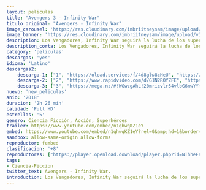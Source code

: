 ```yaml
---
layout: peliculas
title: "Avengers 3 - Infinity War"
titulo_original: "Avengers - Infinity War"
image_carousel: 'https://res.cloudinary.com/imbriitneysam/image/upload/v1542403336/avenger-poster-min.jpg'
image_banner: 'https://res.cloudinary.com/imbriitneysam/image/upload/v1542403336/avenger-banner-min.jpg'
description: Los Vengadores, Infinity War seguirá la lucha de los superhéroes de Marvel contra el mayor villano al que se han enfrentado nunca, Thanos. Su único objetivo será detener a este poderoso antagonista e impedir que se haga con el control de la galaxia. De nuevo veremos al grupo formado por Iron Man, Capitán América, Viuda negra, Ant-Man, Ojo de Halcón, Thor y Hulk, entre otros. En su nueva e impactante aventura, las Gemas del Infinito estarán en juego, unos querrán protegerlas y otros controlarlas, ¿quién ganará?
description_corta: Los Vengadores, Infinity War seguirá la lucha de los superhéroes de Marvel contra el mayor villano al que se han enfrentado nunca, Thanos. Su único objetivo será detener a este poderoso antagonista e impedir que se haga con el control de...
category: 'peliculas'
descargas: 'yes'
idioma: 'Latino'
descargas2:
    descarga-1: ["1", "https://oload.services/f/4d8glw8cHeU", "https://www.google.com/s2/favicons?domain=openload.co","OpenLoad","https://res.cloudinary.com/imbriitneysam/image/upload/v1541473684/mexico.png", "Latino", "Full HD"]
    descarga-2: ["2", "https://www.rapidvideo.com/d/G1N2ROYZFE", "https://www.google.com/s2/favicons?domain=www.rapidvideo.com","RapidVideo","https://res.cloudinary.com/imbriitneysam/image/upload/v1541473684/mexico.png", "Latino", "Full HD"]
    descarga-3: ["3", "https://mega.nz/#!WGwzgAhL!20mricvlr54vlbG6mwYYmrStQdCElRv6MPRQzN97lQ0", "https://www.google.com/s2/favicons?domain=mega.nz","Mega","https://res.cloudinary.com/imbriitneysam/image/upload/v1541473684/mexico.png", "Latino", "Full HD"]
nuevo: 'new_peliculas'
anio: '2018'
duracion: '2h 26 min'
calidad: 'Full HD'
estrellas: '5'
genero: Ciencia Ficción, Acción, Superhéroes
trailer: https://www.youtube.com/embed/n1qhwqKZ1eY
embed: https://www.youtube.com/embed/n1qhwqKZ1eY?rel=0&amp;hd=1&border=0&wmode=opaque&enablejsapi=1&modestbranding=1&controls=1&showinfo=1
sandbox: allow-same-origin allow-forms
reproductor: fembed
clasificacion: '+8'
reproductores: ["https://player.openload.download/player.php?id=NThheE8vVlFPWUVQaGo2Y0JxclF0dmR5ZVJTK0l5UUFOQ1kxRTd2TndrWDNXWSthUXVIUjNxRjhzWFB3MW13RktOblhYSVFWbTFCYkVDcFRKL0tkd1E9PQ","https://player.openplay.vip/player.php?id=MTg2Ng","https://tutumeme.net/embed/player.php?u=bXQ3ajJOaW1wcFRadDdkZ29wZlcyTnZWMk5qZWtMUzJZYVdtMmVISnpOR20wcFcxZUdHZlpkK254NXJRMkphYWRYZVdrNU9qcHFDVDJhcmFtZz09","https://api.cuevana3.io/olpremium/gd.php?file=ek5lbm9xYWNrS0xNejZabVlkSFIyTkxQb3BPWDB0UFkwY3lvbjJIRjBPQ1QwNStUck1mVG9kVExvM0djeHA3VnFybXRscUdvMWRXNHRZbU1lYXVUeDg2cGpKVmp4cXpBejYxcGs0cktsOEtyc2EyVm9jNjAxTkN0bllkbDFyUEgwYTJCZjNtcms4bTVtSHVXcmNhcjE2alBuSU9keXRUVTByeG5pNnlibDlTcXFadVRuczZ0eXRETGVKV2hzTHZDcWEyRmhJbTdsZFM3dGFLRlpkbmJ4THpHYklLRWlNbmYxOG1ZYjZ6SDFBPT0","https://api.cuevana3.io/stream/index.php?file=ek5lbm9xYWNrS0xJMVp5b21KREk0dFBLbjVkaHhkRGdrOG1jbnBpUnhhS1Z2WDErZXJhejVOR2Jhb3Q3dE5uSnFjV3FwV3ZGMjZ2SzIyYUJZS2F0NEthU3FadVkyYURhMDlLYW5walN5ZUxZMHFadnJNZlU","https://api.cuevana3.io/rr/gd.php?h=ek5lbm9xYWNrS0xJMVp5b21KREk0dFBLbjVkaHhkRGdrOG1jbnBpUnhhS1Z2WDErZXJhejVOR2Jhb3Q3dE5uSnFjV3FwV3ZGMjZ2SzIyYUJZS2F0NEthU3FadVkyUT09","https://www.zembed.to/public/dist/asteroid.html?id=28de51c1fd8e990432bf51fa1f6e0256&title=Avengers:%20Infinity%20War"]
tags:
- Ciencia-Ficcion
twitter_text: Avengers - Infinity War.
introduction: Los Vengadores, Infinity War seguirá la lucha de los superhéroes de Marvel contra el mayor villano al que se han enfrentado nunca, Thanos. Su único objetivo será detener a este poderoso antagonista e impedir que se haga con el control de...
---
```












